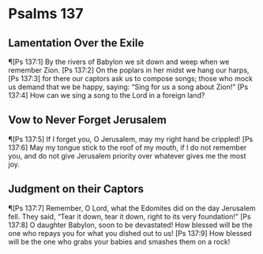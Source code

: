 # Psalms 137

## Lamentation Over the Exile
¶[Ps 137:1] By the rivers of Babylon we sit down and weep when we remember Zion.
[Ps 137:2] On the poplars in her midst we hang our harps,
[Ps 137:3] for there our captors ask us to compose songs; those who mock us demand that we be happy, saying: “Sing for us a song about Zion!”
[Ps 137:4] How can we sing a song to the Lord in a foreign land?

## Vow to Never Forget Jerusalem
¶[Ps 137:5] If I forget you, O Jerusalem, may my right hand be crippled!
[Ps 137:6] May my tongue stick to the roof of my mouth, if I do not remember you, and do not give Jerusalem priority over whatever gives me the most joy.

## Judgment on their Captors
¶[Ps 137:7] Remember, O Lord, what the Edomites did on the day Jerusalem fell. They said, “Tear it down, tear it down, right to its very foundation!”
[Ps 137:8] O daughter Babylon, soon to be devastated! How blessed will be the one who repays you for what you dished out to us!
[Ps 137:9] How blessed will be the one who grabs your babies and smashes them on a rock!
